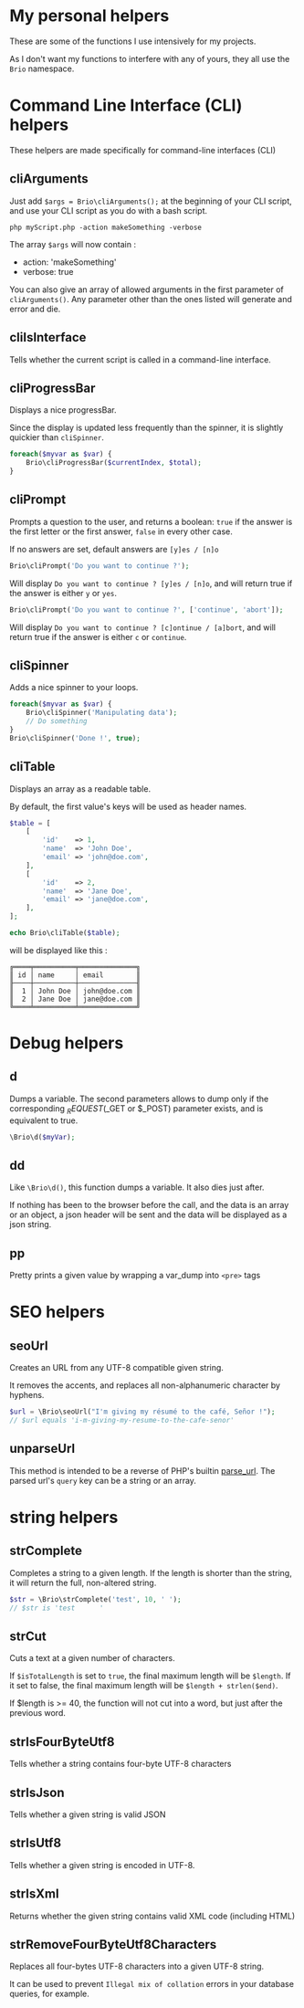 # My personal helpers

These are some of the functions I use intensively for my projects.

As I don't want my functions to interfere with any of yours, they all use the `Brio` namespace.

# Command Line Interface (CLI) helpers

These helpers are made specifically for command-line interfaces (CLI)

## cliArguments

Just add `$args = Brio\cliArguments();` at the beginning of your CLI script, and use your CLI script as you do with a bash
script.

```
php myScript.php -action makeSomething -verbose
```

The array `$args` will now contain :
- action: 'makeSomething'
- verbose: true

You can also give an array of allowed arguments in the first parameter of `cliArguments()`. Any parameter other than
the ones listed will generate and error and die.

## cliIsInterface

Tells whether the current script is called in a command-line interface.

## cliProgressBar

Displays a nice progressBar.

Since the display is updated less frequently than the spinner, it is slightly quickier than `cliSpinner`.

```php
foreach($myvar as $var) {
    Brio\cliProgressBar($currentIndex, $total);
}
```

## cliPrompt
Prompts a question to the user, and returns a boolean: `true` if the answer is the first letter or the first answer,
`false` in every other case.

If no answers are set, default answers are `[y]es / [n]o` 

```php
Brio\cliPrompt('Do you want to continue ?');
```
Will display `Do you want to continue ? [y]es / [n]o`, and will return true if the answer is either `y` or `yes`.


```php
Brio\cliPrompt('Do you want to continue ?', ['continue', 'abort']);
```
Will display `Do you want to continue ? [c]ontinue / [a]bort`, and will return true if the answer is either `c` or 
`continue`.

## cliSpinner

Adds a nice spinner to your loops.

```php
foreach($myvar as $var) {
    Brio\cliSpinner('Manipulating data');
    // Do something
}
Brio\cliSpinner('Done !', true);

```

## cliTable

Displays an array as a readable table.

By default, the first value's keys will be used as header names.

```php
$table = [
    [
        'id'    => 1,
        'name'  => 'John Doe',
        'email' => 'john@doe.com',
    ],
    [
        'id'    => 2,
        'name'  => 'Jane Doe',
        'email' => 'jane@doe.com',
    ],
];

echo Brio\cliTable($table);
```
will be displayed like this :
```
╔════╤══════════╤══════════════╗
║ id │ name     │ email        ║
╟────┼──────────┼──────────────╢
║  1 │ John Doe │ john@doe.com ║
║  2 │ Jane Doe │ jane@doe.com ║
╚════╧══════════╧══════════════╝
```

# Debug helpers

## d

Dumps a variable. The second parameters allows to dump only if the corresponding $_REQUEST ($_GET or $_POST) parameter
exists, and is equivalent to true.

```php
\Brio\d($myVar);
```

## dd

Like `\Brio\d()`, this function dumps a variable. It also dies just after.
 
If nothing has been to the browser before the call, and the data is an array or an object, a json header will be sent
and the data will be displayed as a json string.


## pp

Pretty prints a given value by wrapping a var_dump into `<pre>` tags

# SEO helpers

## seoUrl
Creates an URL from any UTF-8 compatible given string.

It removes the accents, and replaces all non-alphanumeric character by hyphens.

```php
$url = \Brio\seoUrl("I'm giving my résumé to the café, Señor !");
// $url equals 'i-m-giving-my-resume-to-the-cafe-senor'
```

## unparseUrl
This method is intended to be a reverse of PHP's builtin [parse_url](http://php.net/manual/en/function.parse-url.php).
The parsed url's `query` key can be a string or an array.

# string helpers

## strComplete

Completes a string to a given length. If the length is shorter than the string, it will return the full, non-altered string.

```php
$str = \Brio\strComplete('test', 10, ' ');
// $str is 'test      '
```

## strCut

Cuts a text at a given number of characters.

If `$isTotalLength` is set to `true`, the final maximum length will be `$length`. If it set to false, the final maximum
length will be `$length + strlen($end)`.

If $length is >= 40, the function will not cut into a word, but just after the previous word.

## strIsFourByteUtf8

Tells whether a string contains four-byte UTF-8 characters

## strIsJson

Tells whether a given string is valid JSON

## strIsUtf8

Tells whether a given string is encoded in UTF-8.

## strIsXml

Returns whether the given string contains valid XML code (including HTML)

## strRemoveFourByteUtf8Characters

Replaces all four-bytes UTF-8 characters into a given UTF-8 string.

It can be used to prevent `Illegal mix of collation` errors in your database queries, for example.
